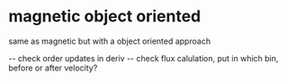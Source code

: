 # magnetic object oriented

same as magnetic but with a object oriented approach

-- check order updates in deriv
-- check flux calulation, put in which bin, before or after velocity?


